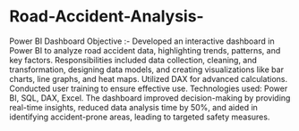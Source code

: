 # Road-Accident-Analysis-
Power BI Dashboard
Objective :- Developed an interactive dashboard in Power BI to analyze road accident data, highlighting trends, patterns, and key factors. Responsibilities included data collection, cleaning, and transformation, designing data models, and creating visualizations like bar charts, line graphs, and heat maps. Utilized DAX for advanced calculations. Conducted user training to ensure effective use. Technologies used: Power BI, SQL, DAX, Excel. The dashboard improved decision-making by providing real-time insights, reduced data analysis time by 50%, and aided in identifying accident-prone areas, leading to targeted safety measures.
